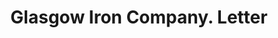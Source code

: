 ---
doi: 10.7916/D85440QW
date_other: '1910'
date_other_textual: '1910'
form: correspondence
genre:
- Letters (correspondence)
name:
- Glasgow Iron Company
object_in_context_url: https://biggert.cul.columbia.edu/items/view/ave_biggert_01503
subject_hierarchical_geographic:
- Pottstown, Pennsylvania, United States
subject_name:
- Glasgow Iron Company
title: Glasgow Iron Company. Letter
sort_title: Glasgow Iron Company. Letter
call_number: ave_biggert_01503
coordinates:
- 40.249722222222225,-75.64027777777778
pid: ave_biggert_01503
identifiers: ave_biggert_01503
thumbnail: https://derivativo-1.library.columbia.edu/iiif/2/ldpd:343994/full/!256,256/0/native.jpg
permalink: /biggert/ave_biggert_01503/
layout: iiif-image-page
---